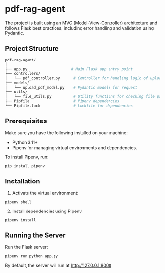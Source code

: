# pdf-rag-agent

The project is built using an MVC (Model-View-Controller) architecture and follows Flask best practices, including error handling and validation using Pydantic.

## Project Structure

```bash
pdf-rag-agent/
│
├── app.py                    # Main Flask app entry point
├── controllers/
│   └── pdf_controller.py      # Controller for handling logic of upload and ask endpoints
├── models/
│   └── upload_pdf_model.py    # Pydantic models for request 
├── utils/
│   └── file_utils.py          # Utility functions for checking file paths
├── Pipfile                    # Pipenv dependencies
└── Pipfile.lock               # Lockfile for dependencies
```

## Prerequisites

Make sure you have the following installed on your machine:

- Python 3.11+
- Pipenv for managing virtual environments and dependencies.

To install Pipenv, run:
```
pip install pipenv
```

## Installation
1. Activate the virtual environment:
```
pipenv shell
```

2. Install dependencies using Pipenv:
```
pipenv install
```
## Running the Server
Run the Flask server:
```
pipenv run python app.py
```
By default, the server will run at http://127.0.0.1:8000

